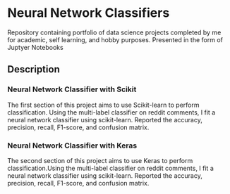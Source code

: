 # Neural Network Classifiers

Repository containing portfolio of data science projects completed by me for academic, self learning, and hobby purposes. Presented in the form of Juptyer Notebooks

## Description

###  Neural Network Classifier with Scikit
The first section of this project aims to use Scikit-learn to perform classification. Using the multi-label classifier on reddit comments, I fit a neural network classifier using scikit-learn.  Reported the accuracy, precision, recall, F1-score, and confusion matrix.

###  Neural Network Classifier with Keras
The second section of this project aims to use Keras to perform classification.Using the multi-label classifier on reddit comments, I fit a neural network classifier using scikit-learn.  Reported the accuracy, precision, recall, F1-score, and confusion matrix.
